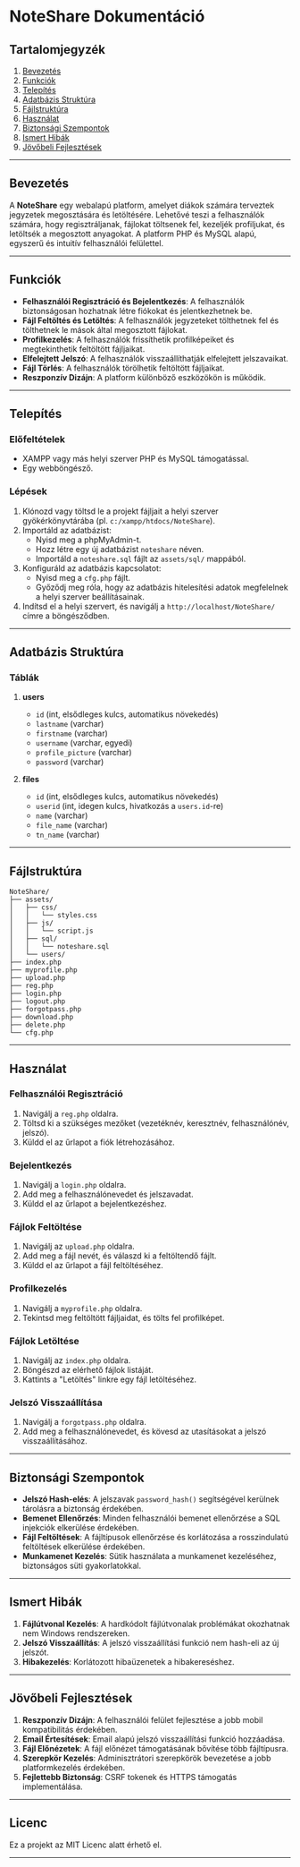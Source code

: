 # NoteShare Dokumentáció

## Tartalomjegyzék
1. [Bevezetés](#bevezetés)
2. [Funkciók](#funkciók)
3. [Telepítés](#telepítés)
4. [Adatbázis Struktúra](#adatbázis-struktúra)
5. [Fájlstruktúra](#fájlstruktúra)
6. [Használat](#használat)
7. [Biztonsági Szempontok](#biztonsági-szempontok)
8. [Ismert Hibák](#ismert-hibák)
9. [Jövőbeli Fejlesztések](#jövőbeli-fejlesztések)

---

## Bevezetés
A **NoteShare** egy webalapú platform, amelyet diákok számára terveztek jegyzetek megosztására és letöltésére. Lehetővé teszi a felhasználók számára, hogy regisztráljanak, fájlokat töltsenek fel, kezeljék profiljukat, és letöltsék a megosztott anyagokat. A platform PHP és MySQL alapú, egyszerű és intuitív felhasználói felülettel.

---

## Funkciók
- **Felhasználói Regisztráció és Bejelentkezés**: A felhasználók biztonságosan hozhatnak létre fiókokat és jelentkezhetnek be.
- **Fájl Feltöltés és Letöltés**: A felhasználók jegyzeteket tölthetnek fel és tölthetnek le mások által megosztott fájlokat.
- **Profilkezelés**: A felhasználók frissíthetik profilképeiket és megtekinthetik feltöltött fájljaikat.
- **Elfelejtett Jelszó**: A felhasználók visszaállíthatják elfelejtett jelszavaikat.
- **Fájl Törlés**: A felhasználók törölhetik feltöltött fájljaikat.
- **Reszponzív Dizájn**: A platform különböző eszközökön is működik.

---

## Telepítés

### Előfeltételek
- XAMPP vagy más helyi szerver PHP és MySQL támogatással.
- Egy webböngésző.

### Lépések
1. Klónozd vagy töltsd le a projekt fájljait a helyi szerver gyökérkönyvtárába (pl. `c:/xampp/htdocs/NoteShare`).
2. Importáld az adatbázist:
    - Nyisd meg a phpMyAdmin-t.
    - Hozz létre egy új adatbázist `noteshare` néven.
    - Importáld a `noteshare.sql` fájlt az `assets/sql/` mappából.
3. Konfiguráld az adatbázis kapcsolatot:
    - Nyisd meg a `cfg.php` fájlt.
    - Győződj meg róla, hogy az adatbázis hitelesítési adatok megfelelnek a helyi szerver beállításainak.
4. Indítsd el a helyi szervert, és navigálj a `http://localhost/NoteShare/` címre a böngésződben.

---

## Adatbázis Struktúra

### Táblák
1. **users**
    - `id` (int, elsődleges kulcs, automatikus növekedés)
    - `lastname` (varchar)
    - `firstname` (varchar)
    - `username` (varchar, egyedi)
    - `profile_picture` (varchar)
    - `password` (varchar)

2. **files**
    - `id` (int, elsődleges kulcs, automatikus növekedés)
    - `userid` (int, idegen kulcs, hivatkozás a `users.id`-re)
    - `name` (varchar)
    - `file_name` (varchar)
    - `tn_name` (varchar)

---

## Fájlstruktúra
```
NoteShare/
├── assets/
│   ├── css/
│   │   └── styles.css
│   ├── js/
│   │   └── script.js
│   ├── sql/
│   │   └── noteshare.sql
│   └── users/
├── index.php
├── myprofile.php
├── upload.php
├── reg.php
├── login.php
├── logout.php
├── forgotpass.php
├── download.php
├── delete.php
└── cfg.php
```

---

## Használat

### Felhasználói Regisztráció
1. Navigálj a `reg.php` oldalra.
2. Töltsd ki a szükséges mezőket (vezetéknév, keresztnév, felhasználónév, jelszó).
3. Küldd el az űrlapot a fiók létrehozásához.

### Bejelentkezés
1. Navigálj a `login.php` oldalra.
2. Add meg a felhasználónevedet és jelszavadat.
3. Küldd el az űrlapot a bejelentkezéshez.

### Fájlok Feltöltése
1. Navigálj az `upload.php` oldalra.
2. Add meg a fájl nevét, és válaszd ki a feltöltendő fájlt.
3. Küldd el az űrlapot a fájl feltöltéséhez.

### Profilkezelés
1. Navigálj a `myprofile.php` oldalra.
2. Tekintsd meg feltöltött fájljaidat, és tölts fel profilképet.

### Fájlok Letöltése
1. Navigálj az `index.php` oldalra.
2. Böngészd az elérhető fájlok listáját.
3. Kattints a "Letöltés" linkre egy fájl letöltéséhez.

### Jelszó Visszaállítása
1. Navigálj a `forgotpass.php` oldalra.
2. Add meg a felhasználónevedet, és kövesd az utasításokat a jelszó visszaállításához.

---

## Biztonsági Szempontok
- **Jelszó Hash-elés**: A jelszavak `password_hash()` segítségével kerülnek tárolásra a biztonság érdekében.
- **Bemenet Ellenőrzés**: Minden felhasználói bemenet ellenőrzése a SQL injekciók elkerülése érdekében.
- **Fájl Feltöltések**: A fájltípusok ellenőrzése és korlátozása a rosszindulatú feltöltések elkerülése érdekében.
- **Munkamenet Kezelés**: Sütik használata a munkamenet kezeléséhez, biztonságos süti gyakorlatokkal.

---

## Ismert Hibák
1. **Fájlútvonal Kezelés**: A hardkódolt fájlútvonalak problémákat okozhatnak nem Windows rendszereken.
2. **Jelszó Visszaállítás**: A jelszó visszaállítási funkció nem hash-eli az új jelszót.
3. **Hibakezelés**: Korlátozott hibaüzenetek a hibakereséshez.

---

## Jövőbeli Fejlesztések
1. **Reszponzív Dizájn**: A felhasználói felület fejlesztése a jobb mobil kompatibilitás érdekében.
2. **Email Értesítések**: Email alapú jelszó visszaállítási funkció hozzáadása.
3. **Fájl Előnézetek**: A fájl előnézet támogatásának bővítése több fájltípusra.
4. **Szerepkör Kezelés**: Adminisztrátori szerepkörök bevezetése a jobb platformkezelés érdekében.
5. **Fejlettebb Biztonság**: CSRF tokenek és HTTPS támogatás implementálása.

---

## Licenc
Ez a projekt az MIT Licenc alatt érhető el.

---